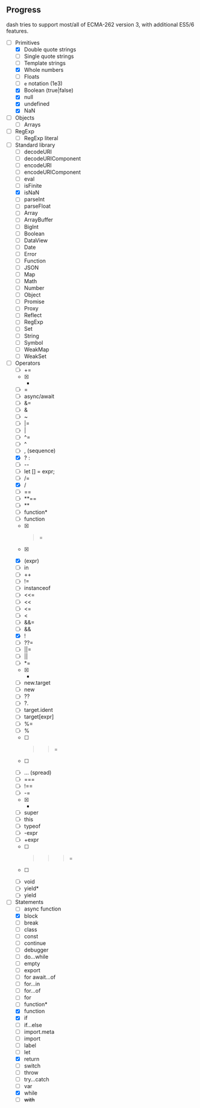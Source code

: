 ## Progress
dash tries to support most/all of ECMA-262 version 3, with additional ES5/6 features.

- [ ] Primitives
  - [x] Double quote strings
  - [ ] Single quote strings
  - [ ] Template strings
  - [x] Whole numbers
  - [ ] Floats
  - [ ] `e` notation (1e3)
  - [x] Boolean (true|false)
  - [x] null
  - [x] undefined
  - [x] NaN
- [ ] Objects
  - [ ] Arrays
- [ ] RegExp
  - [ ] RegExp literal
- [ ] Standard library
  - [ ] decodeURI
  - [ ] decodeURIComponent
  - [ ] encodeURI
  - [ ] encodeURIComponent
  - [ ] eval
  - [ ] isFinite
  - [x] isNaN
  - [ ] parseInt
  - [ ] parseFloat
  - [ ] Array
  - [ ] ArrayBuffer
  - [ ] BigInt
  - [ ] Boolean
  - [ ] DataView
  - [ ] Date
  - [ ] Error
  - [ ] Function
  - [ ] JSON
  - [ ] Map
  - [ ] Math
  - [ ] Number
  - [ ] Object
  - [ ] Promise
  - [ ] Proxy
  - [ ] Reflect
  - [ ] RegExp
  - [ ] Set
  - [ ] String
  - [ ] Symbol
  - [ ] WeakMap
  - [ ] WeakSet
- [ ] Operators
  - [ ] +=
  - [x] +
  - [ ] =
  - [ ] async/await
  - [ ] &=
  - [ ] &
  - [ ] ~
  - [ ] |=
  - [ ] |
  - [ ] ^=
  - [ ] ^
  - [ ] , (sequence)
  - [x] ? :
  - [ ] --
  - [ ] let [] = expr;
  - [ ] /=
  - [x] /
  - [ ] ==
  - [ ] **==
  - [ ] **
  - [ ] function*
  - [ ] function
  - [x] >=
  - [x] >
  - [x] (expr)
  - [ ] in
  - [ ] ++
  - [ ] !=
  - [ ] instanceof
  - [ ] <<=
  - [ ] <<
  - [ ] <=
  - [ ] <
  - [ ] &&=
  - [ ] &&
  - [x] !
  - [ ] ??=
  - [ ] ||=
  - [ ] ||
  - [ ] *=
  - [x] *
  - [ ] new.target
  - [ ] new
  - [ ] ??
  - [ ] ?.
  - [ ] target.ident
  - [ ] target[expr]
  - [ ] %=
  - [ ] %
  - [ ] >>=
  - [ ] >>
  - [ ] ... (spread)
  - [ ] ===
  - [ ] !==
  - [ ] -=
  - [x] -
  - [ ] super
  - [ ] this
  - [ ] typeof
  - [ ] -expr
  - [ ] +expr
  - [ ] >>>=
  - [ ] >>>
  - [ ] void
  - [ ] yield*
  - [ ] yield
- [ ] Statements
  - [ ] async function
  - [x] block
  - [ ] break
  - [ ] class
  - [ ] const
  - [ ] continue
  - [ ] debugger
  - [ ] do...while
  - [ ] empty
  - [ ] export
  - [ ] for await...of
  - [ ] for...in
  - [ ] for...of
  - [ ] for
  - [ ] function*
  - [x] function
  - [x] if
  - [ ] if...else
  - [ ] import.meta
  - [ ] import
  - [ ] label
  - [ ] let
  - [x] return
  - [ ] switch
  - [ ] throw
  - [ ] try...catch
  - [ ] var
  - [x] while
  - [ ] ~~with~~